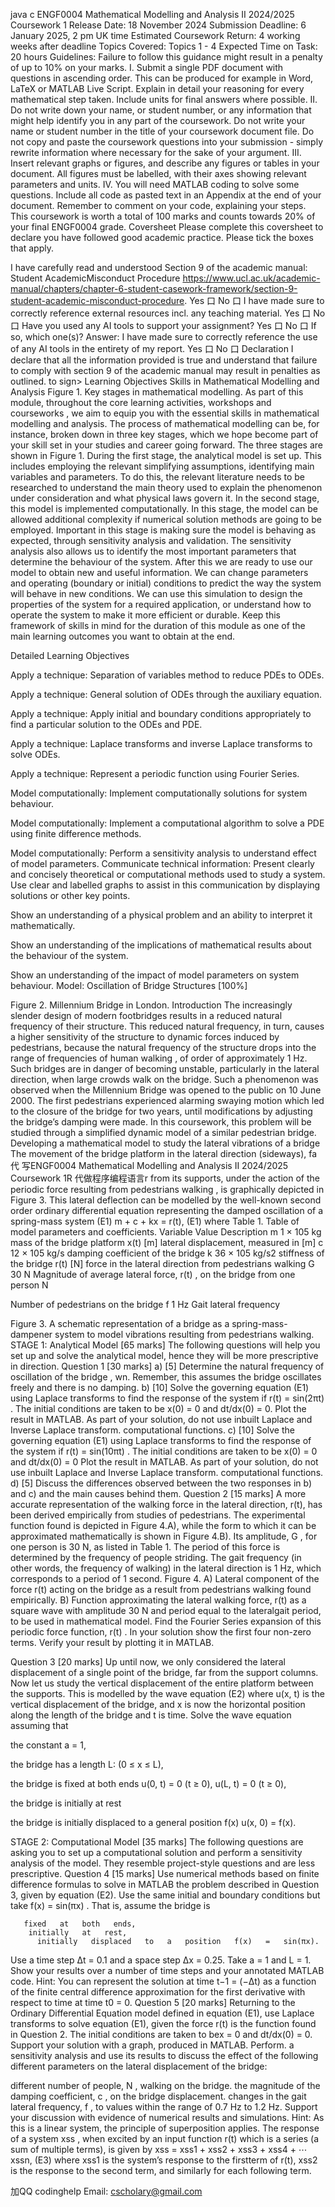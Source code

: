 java c ENGF0004 Mathematical Modelling and Analysis II 2024/2025 Coursework 1 Release Date: 18 November 2024 Submission Deadline: 6 January 2025, 2 pm UK time Estimated Coursework Return: 4 working weeks after deadline Topics Covered: Topics 1 - 4 Expected Time on Task: 20 hours Guidelines: Failure to follow this guidance might result in a penalty of up to 10% on your marks. I. Submit a single PDF document with questions in ascending order. This can be produced for example in Word, LaTeX or MATLAB Live Script. Explain in detail your reasoning for every mathematical step taken. Include units for final answers where possible. II. Do not write down your name, or student number, or any information that might help identify you in any part of the coursework. Do not write your name or student number in the title of your coursework document file. Do not copy and paste the coursework questions into your submission - simply rewrite information where necessary for the sake of your argument. III. Insert relevant graphs or figures, and describe any figures or tables in your document. All figures must be labelled, with their axes showing relevant parameters and units. IV. You will need MATLAB coding to solve some questions. Include all code as pasted text in an Appendix at the end of your document. Remember to comment on your code, explaining your steps. This coursework is worth a total of 100 marks and counts towards 20% of your final ENGF0004 grade. Coversheet Please complete this coversheet to declare you have followed good academic practice. Please tick the boxes that apply.

I have carefully read and understood Section 9 of the academic manual: Student AcademicMisconduct Procedure https://www.ucl.ac.uk/academic-manual/chapters/chapter-6-student-casework-framework/section-9-student-academic-misconduct-procedure. Yes 口 No 口
I have made sure to correctly reference external resources incl. any teaching material. Yes 口 No 口
Have you used any AI tools to support your assignment? Yes 口 No 口
If so, which one(s)?
Answer:
I have made sure to correctly reference the use of any AI tools in the entirety of my report. Yes 口 No 口 Declaration I declare that all the information provided is true and understand that failure to comply with section 9 of the academic manual may result in penalties as outlined. to sign>
Learning Objectives
Skills in Mathematical Modelling and Analysis Figure 1. Key stages in mathematical modelling. As part of this module, throughout the core learning activities, workshops and courseworks , we aim to equip you with the essential skills in mathematical modelling and analysis. The process of mathematical modelling can be, for instance, broken down in three key stages, which we hope become part of your skill set in your studies and career going forward. The three stages are shown in Figure 1. During the first stage, the analytical model is set up. This includes employing the relevant simplifying assumptions, identifying main variables and parameters. To do this, the relevant literature needs to be researched to understand the main theory used to explain the phenomenon under consideration and what physical laws govern it. In the second stage, this model is implemented computationally. In this stage, the model can be allowed additional complexity if numerical solution methods are going to be employed. Important in this stage is making sure the model is behaving as expected, through sensitivity analysis and validation. The sensitivity analysis also allows us to identify the most important parameters that determine the behaviour of the system. After this we are ready to use our model to obtain new and useful information. We can change parameters and operating (boundary or initial) conditions to predict the way the system will behave in new conditions. We can use this simulation to design the properties of the system for a required application, or understand how to operate the system to make it more efficient or durable. Keep this framework of skills in mind for the duration of this module as one of the main learning outcomes you want to obtain at the end.

Detailed Learning Objectives

Apply a technique: Separation of variables method to reduce PDEs to ODEs.

Apply a technique: General solution of ODEs through the auxiliary equation.

Apply a technique: Apply initial and boundary conditions appropriately to find a particular solution to the ODEs and PDE.

Apply a technique: Laplace transforms and inverse Laplace transforms to solve ODEs.

Apply a technique: Represent a periodic function using Fourier Series.

Model computationally: Implement computationally solutions for system behaviour.

Model computationally: Implement a computational algorithm to solve a PDE using finite difference methods.

Model computationally: Perform a sensitivity analysis to understand effect of model parameters. Communicate technical information: Present clearly and concisely theoretical or computational methods used to study a system. Use clear and labelled graphs to assist in this communication by displaying solutions or other key points.

Show an understanding of a physical problem and an ability to interpret it mathematically.

Show an understanding of the implications of mathematical results about the behaviour of the system.

Show an understanding of the impact of model parameters on system behaviour. Model: Oscillation of Bridge Structures [100%]

Figure 2. Millennium Bridge in London.
Introduction The increasingly slender design of modern footbridges results in a reduced natural frequency of their structure. This reduced natural frequency, in turn, causes a higher sensitivity of the structure to dynamic forces induced by pedestrians, because the natural frequency of the structure drops into the range of frequencies of human walking , of order of approximately 1 Hz. Such bridges are in danger of becoming unstable, particularly in the lateral direction, when large crowds walk on the bridge. Such a phenomenon was observed when the Millennium Bridge was opened to the public on 10 June 2000. The first pedestrians experienced alarming swaying motion which led to the closure of the bridge for two years, until modifications by adjusting the bridge’s damping were made. In this coursework, this problem will be studied through a simplified dynamic model of a similar pedestrian bridge. Developing a mathematical model to study the lateral vibrations of a bridge The movement of the bridge platform in the lateral direction (sideways), fa代 写ENGF0004 Mathematical Modelling and Analysis II 2024/2025 Coursework 1R 代做程序编程语言r from its supports, under the action of the periodic force resulting from pedestrians walking , is graphically depicted in Figure 3. This lateral deflection can be modelled by the well-known second order ordinary differential equation representing the damped oscillation of a spring-mass system (E1) m + c + kx = r(t), (E1) where Table 1. Table of model parameters and coefficients.
Variable Value Description m 1 × 105 kg mass of the bridge platform x(t) [m] lateral displacement, measured in [m] c 12 × 105 kg/s damping coefficient of the bridge k 36 × 105 kg/s2 stiffness of the bridge r(t) [N] force in the lateral direction from pedestrians walking G 30 N Magnitude of average lateral force, r(t) , on the bridge from one person N

Number of pedestrians on the bridge f 1 Hz Gait lateral frequency

Figure 3. A schematic representation of a bridge as a spring-mass-dampener system to model vibrations
resulting from pedestrians walking. STAGE 1: Analytical Model [65 marks]
The following questions will help you set up and solve the analytical model, hence they will be more prescriptive in direction. Question 1 [30 marks]
a) [5] Determine the natural frequency of oscillation of the bridge , wn. Remember, this assumes the bridge oscillates freely and there is no damping. b) [10] Solve the governing equation (E1) using Laplace transforms to find the response of the system if r(t) = sin(2πt) . The initial conditions are taken to be x(0) = 0 and dt/dx(0) = 0. Plot the result in MATLAB. As part of your solution, do not use inbuilt Laplace and Inverse Laplace transform. computational functions. c) [10] Solve the governing equation (E1) using Laplace transforms to find the response of the system if r(t) = sin(10πt) . The initial conditions are taken to be x(0) = 0 and dt/dx(0) = 0 Plot the result in MATLAB. As part of your solution, do not use inbuilt Laplace and Inverse Laplace transform. computational functions. d) [5] Discuss the differences observed between the two responses in b) and c) and the main causes behind them. Question 2 [15 marks] A more accurate representation of the walking force in the lateral direction, r(t), has been derived empirically from studies of pedestrians. The experimental function found is depicted in Figure 4.A), while the form to which it can be approximated mathematically is shown in Figure 4.B). Its amplitude, G , for one person is 30 N, as listed in Table 1. The period of this force is determined by the frequency of people striding. The gait frequency (in other words, the frequency of walking) in the lateral direction is 1 Hz, which corresponds to a period of 1 second. Figure 4. A) Lateral component of the force r(t) acting on the bridge as a result from pedestrians walking found empirically. B) Function approximating the lateral walking force, r(t) as a square wave with amplitude 30 N and period equal to the lateralgait period, to be used in mathematical model.
Find the Fourier Series expansion of this periodic force function, r(t) . In your solution show the first four non-zero terms. Verify your result by plotting it in MATLAB.

Question 3 [20 marks] Up until now, we only considered the lateral displacement of a single point of the bridge, far from the support columns. Now let us study the vertical displacement of the entire platform between the supports. This is modelled by the wave equation (E2) where u(x, t) is the vertical displacement of the bridge, and x is now the horizontal position along the length of the bridge and t is time. Solve the wave equation assuming that

the constant a = 1,

the bridge has a length L: (0 ≤ x ≤ L),

the bridge is fixed at both ends u(0, t) = 0 (t ≥ 0), u(L, t) = 0 (t ≥ 0),

the bridge is initially at rest

the bridge is initially displaced to a general position f(x) u(x, 0) = f(x).

STAGE 2: Computational Model [35 marks] The following questions are asking you to set up a computational solution and perform a sensitivity analysis of the model. They resemble project-style questions and are less prescriptive. Question 4 [15 marks] Use numerical methods based on finite difference formulas to solve in MATLAB the problem described in Question 3, given by equation (E2). Use the same initial and boundary conditions but take f(x) = sin(πx) . That is, assume the bridge is

       fixed   at   both   ends, 
        initially   at   rest, 
          initially   displaced   to   a   position   f(x)   =   sin(πx). 
Use a time step Δt = 0.1 and a space step Δx = 0.25. Take a = 1 and L = 1. Show your results over a number of time steps and your annotated MATLAB code. Hint: You can represent the solution at time t−1 = (−Δt) as a function of the finite central difference approximation for the first derivative with respect to time at time t0 = 0. Question 5 [20 marks] Returning to the Ordinary Differential Equation model defined in equation (E1), use Laplace transforms to solve equation (E1), given the force r(t) is the function found in Question 2. The initial conditions are taken to bex = 0 and dt/dx(0) = 0. Support your solution with a graph, produced in MATLAB.
Perform. a sensitivity analysis and use its results to discuss the effect of the following different parameters on the lateral displacement of the bridge:

different number of people, N , walking on the bridge.
the magnitude of the damping coefficient, c , on the bridge displacement.
changes in the gait lateral frequency, f , to values within the range of 0.7 Hz to 1.2 Hz. Support your discussion with evidence of numerical results and simulations. Hint: As this is a linear system, the principle of superposition applies. The response of a system xss , when excited by an input function r(t) which is a series (a sum of multiple terms), is given by xss = xss1 + xss2 + xss3 + xss4 + ⋯ xssn, (E3) where xss1 is the system’s response to the firstterm of r(t), xss2 is the response to the second term, and similarly for each following term.

   加QQ codinghelp Email: cscholary@gmail.com
